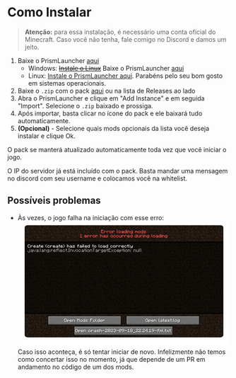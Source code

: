 # Como Instalar

> **Atenção:** para essa instalação, é necessário uma conta oficial do Minecraft. Caso você não tenha, fale comigo no Discord e damos um jeito.

1. Baixe o PrismLauncher [aqui](https://prismlauncher.org/download/)
    - Windows: ~~[Instale o Linux](https://garudalinux.org/downloads.html)~~ Baixe o PrismLauncher [aqui](https://prismlauncher.org/download/)
    - Linux: [Instale o PrismLauncher aqui](https://prismlauncher.org/download/linux). Parabéns pelo seu bom gosto em sistemas operacionais.
2. Baixe o `.zip` com o pack [aqui](https://github.com/aMerryElk/mc_modpack_amigos/releases/download/stable/Amigos.zip) ou na lista de Releases ao lado
3. Abra o PrismLauncher e clique em "Add Instance" e em seguida "Import". Selecione o `.zip` baixado e prossiga.
4. Após importar, basta clicar no ícone do pack e ele baixará tudo automaticamente.
5. **(Opcional)** - Selecione quais mods opcionais da lista você deseja instalar e clique Ok.

O pack se manterá atualizado automaticamente toda vez que você iniciar o jogo.

O IP do servidor já está incluído com o pack. Basta mandar uma mensagem no discord com seu username e colocamos você na whitelist.

## Possíveis problemas
- Às vezes, o jogo falha na iniciação com esse erro:
![](docs/err1.png)
Caso isso aconteça, é só tentar iniciar de novo. Infelizmente não temos como concertar isso no momento, já que depende de um PR em andamento no código de um dos mods.